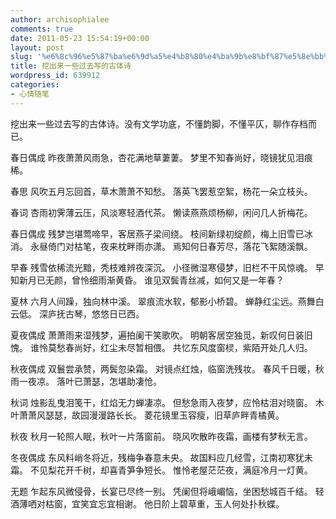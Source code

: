 ```yaml
---
author: archisophialee
comments: true
date: 2011-05-23 15:54:19+00:00
layout: post
slug: '%e6%8c%96%e5%87%ba%e6%9d%a5%e4%b8%80%e4%ba%9b%e8%bf%87%e5%8e%bb%e5%86%99%e7%9a%84%e5%8f%a4%e4%bd%93%e8%af%97'
title: 挖出来一些过去写的古体诗
wordpress_id: 639912
categories:
- 心情随笔
---
```


挖出来一些过去写的古体诗。没有文学功底，不懂韵脚，不懂平仄，聊作存档而已。

春日偶成
昨夜萧萧风雨急，杏花满地草萋萋。
梦里不知春尚好，晓镜犹见泪痕稀。

春思
风吹五月忘回首，草木萧萧不知愁。
落英飞罢惹空絮，杨花一朵立枝头。

春词
杏雨初霁薄云压，风淡寒轻酒代茶。
懒读燕燕烦杨柳，闲问几人折梅花。

春日偶成
残梦岂堪莺啼早，客居燕子梁间绕。
枝间新绿初绽颜，梅上旧雪已冰消。
永昼倚门对枯笔，夜来枕畔雨亦潇。
焉知何日春芳尽，落花飞絮随溪飘。

早春
残雪依稀流光黯，秃枝难辨夜深沉。
小径微湿寒侵梦，旧栏不干风惊魂。
早知新月已无颜，曾怜细雨渐黄昏。
谁见双鬓青丝减，如何又是一年春？

夏林
六月人间躁，独向林中溪。
翠痕流水软，郁影小桥碧。
蝉静红尘远。燕舞白云低。
深庐抚古琴，悠悠日已西。

夏夜偶成
萧萧雨来湿残梦，遍拍阑干笑歌吹。
明朝客居空独觅，新叹何日装旧愧。
谁怜莫愁春尚好，红尘未尽暂相偎。
共忆东风度窗棂，紫陌开处几人归。

秋夜偶成
双鬟尝承赞，两鬓忽染霜。
对镜点红烛，临窗洗残妆。
春风千日暖，秋雨一夜凉。
落叶已萧瑟，怎堪助凄怆。

秋词
烛影乱曳泪笺干，红焰无力蝉凄凉。
但愁急雨入夜梦，应怜枯泪对晓窗。
木叶萧萧风瑟瑟，故园漫漫路长长。
菱花镜里玉容瘦，旧草庐畔青橘黄。

秋夜
秋月一轮照人眠，秋叶一片落窗前。
晓风吹散昨夜霜，画楼有梦秋无言。

冬夜偶成
东风料峭冬将近，残梅争春意未央。
故国料应几经雪，江南初寒犹未霜。
不见梨花开千树，却喜青笋争短长。
惟怜老屋茫茫夜，满庭冷月一灯黄。

无题
乍起东风微侵骨，长宴已尽终一别。
凭阑但将峨嵋恼，坐困愁城百千结。
轻酒薄哂对枯窗，宜笑宜忘宜相谢。
他日阶上碧草重，玉人何处扑秋蝶。
